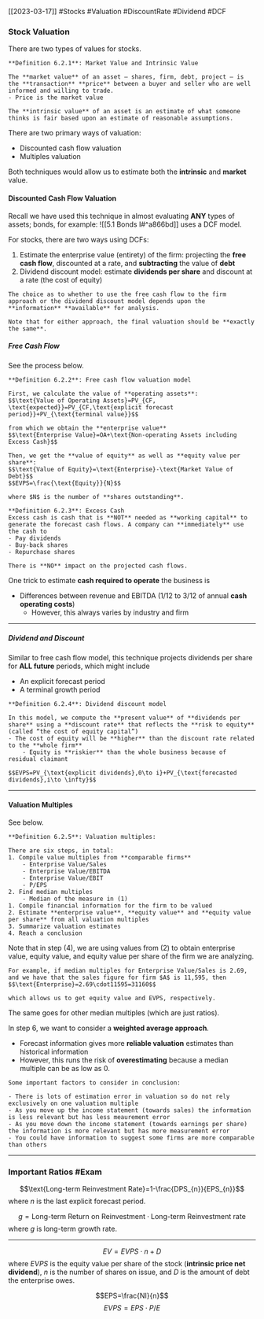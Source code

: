 [[2023-03-17]] #Stocks #Valuation #DiscountRate #Dividend #DCF 

### Stock Valuation
There are two types of values for stocks.

```ad-important
**Definition 6.2.1**: Market Value and Intrinsic Value

The **market value** of an asset – shares, firm, debt, project – is the **transaction** **price** between a buyer and seller who are well informed and willing to trade.
- Price is the market value

The **intrinsic value** of an asset is an estimate of what someone thinks is fair based upon an estimate of reasonable assumptions.
```

There are two primary ways of valuation:
- Discounted cash flow valuation
- Multiples valuation

Both techniques would allow us to estimate both the **intrinsic** and **market** value.

#### Discounted Cash Flow Valuation
Recall we have used this technique in almost evaluating **ANY** types of assets; bonds, for example: ![[5.1 Bonds I#^a866bd]]
uses a DCF model.

For stocks, there are two ways using DCFs:
1. Estimate the enterprise value (entirety) of the firm: projecting the **free cash flow**, discounted at a rate, and **subtracting** the value of **debt**
2. Dividend discount model: estimate **dividends per share** and discount at a rate (the cost of equity)

```ad-note
The choice as to whether to use the free cash flow to the firm approach or the dividend discount model depends upon the **information** **available** for analysis.

Note that for either approach, the final valuation should be **exactly the same**.
```

##### Free Cash Flow
See the process below.

```ad-important
**Definition 6.2.2**: Free cash flow valuation model

First, we calculate the value of **operating assets**:
$$\text{Value of Operating Assets}=PV_{CF, \text{expected}}=PV_{CF,\text{explicit forecast period}}+PV_{\text{terminal value}}$$

from which we obtain the **enterprise value**
$$\text{Enterprise Value}=OA+\text{Non-operating Assets including Excess Cash}$$

Then, we get the **value of equity** as well as **equity value per share**:
$$\text{Value of Equity}=\text{Enterprise}-\text{Market Value of Debt}$$
$$EVPS=\frac{\text{Equity}}{N}$$

where $N$ is the number of **shares outstanding**.
```

```ad-important
**Definition 6.2.3**: Excess Cash
Excess cash is cash that is **NOT** needed as **working capital** to generate the forecast cash flows. A company can **immediately** use the cash to
- Pay dividends
- Buy-back shares
- Repurchase shares

There is **NO** impact on the projected cash flows.
```

One trick to estimate **cash required to operate** the business is
- Differences between revenue and EBITDA (1/12 to 3/12 of annual **cash operating costs**)
	- However, this always varies by industry and firm

---

##### Dividend and Discount
Similar to free cash flow model, this technique projects dividends per share for **ALL future** periods, which might include
- An explicit forecast period
- A terminal growth period

```ad-important
**Definition 6.2.4**: Dividend discount model

In this model, we compute the **present value** of **dividends per share** using a **discount rate** that reflects the **risk to equity** (called “the cost of equity capital”)
- The cost of equity will be **higher** than the discount rate related to the **whole firm**
	- Equity is **riskier** than the whole business because of residual claimant

$$EVPS=PV_{\text{explicit dividends},0\to i}+PV_{\text{forecasted dividends},i\to \infty}$$
```

---

#### Valuation Multiples
See below.

```ad-important
**Definition 6.2.5**: Valuation multiples:

There are six steps, in total:
1. Compile value multiples from **comparable firms**
	- Enterprise Value/Sales
	- Enterprise Value/EBITDA
	- Enterprise Value/EBIT
	- P/EPS
2. Find median multiples
	- Median of the measure in (1)
1. Compile financial information for the firm to be valued
2. Estimate **enterprise value**, **equity value** and **equity value per share** from all valuation multiples
3. Summarize valuation estimates
4. Reach a conclusion
```

Note that in step (4), we are using values from (2) to obtain enterprise value, equity value, and equity value per share of the firm we are analyzing.

```ad-example
For example, if median multiples for Enterprise Value/Sales is 2.69, and we have that the sales figure for firm $A$ is 11,595, then
$$\text{Enterprise}=2.69\cdot11595=31160$$

which allows us to get equity value and EVPS, respectively.
```

The same goes for other median multiples (which are just ratios).

In step 6, we want to consider a **weighted average approach**.
- Forecast information gives more **reliable valuation** estimates than historical information
- However, this runs the risk of **overestimating** because a median multiple can be as low as 0.

```ad-note
Some important factors to consider in conclusion:

- There is lots of estimation error in valuation so do not rely exclusively on one valuation multiple
- As you move up the income statement (towards sales) the information is less relevant but has less meaurement error
- As you move down the income statement (towards earnings per share) the information is more relevant but has more measurement error
- You could have information to suggest some firms are more comparable than others
```

---

### Important Ratios #Exam 
$$\text{Long-term Reinvestment Rate}=1-\frac{DPS_{n}}{EPS_{n}}$$
where $n$ is the last explicit forecast period.

$$g=\text{Long-term Return on Reinvestment}\cdot \text{Long-term Reinvestment rate}$$
where $g$ is long-term growth rate.

---
$$EV=EVPS\cdot n+D$$
where $EVPS$ is the equity value per share of the stock (**intrinsic price net dividend**), $n$ is the number of shares on issue, and $D$ is the amount of debt the enterprise owes.

$$EPS=\frac{NI}{n}$$
$$EVPS=EPS\cdot P/E$$
